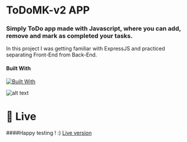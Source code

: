 # ToDoMK-v2 APP


### Simply ToDo app made with Javascript, where you can add, remove and mark as completed your tasks.
In this project I was getting familiar with ExpressJS and practiced separating Front-End from Back-End.
#### Built With
[![Built With](https://skillicons.dev/icons?i=js,html,css,express)](https://skillicons.dev)

  
  
![alt text](https://s4.gifyu.com/images/ezgif.com-gif-maker-28a037ef7ef88c95b.gif)
  
  
 # 🚀 Live
 ####Happy testing ! :) <a href="https://todo-mk-v2.herokuapp.com/">Live version<a>

